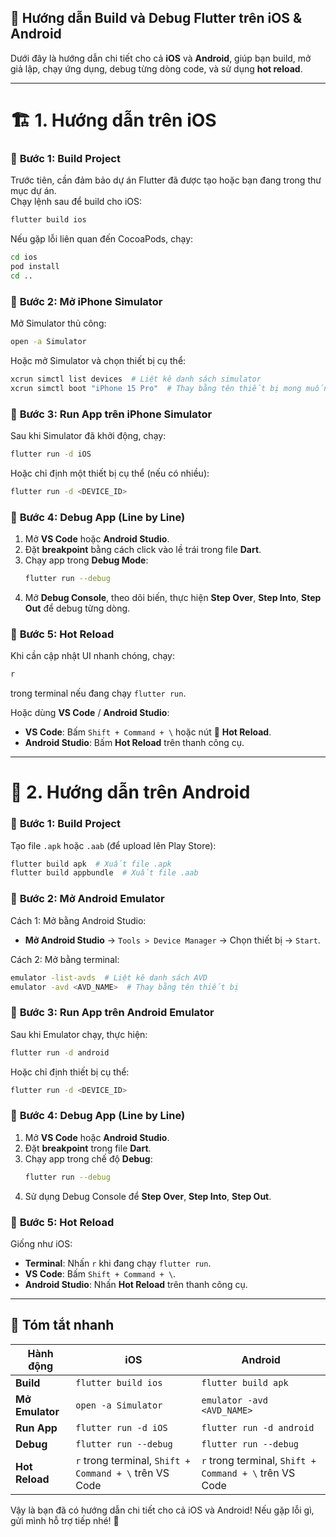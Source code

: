 ## 🚀 **Hướng dẫn Build và Debug Flutter trên iOS & Android**  

Dưới đây là hướng dẫn chi tiết cho cả **iOS** và **Android**, giúp bạn build, mở giả lập, chạy ứng dụng, debug từng dòng code, và sử dụng **hot reload**.

---

# 🏗 **1. Hướng dẫn trên iOS**
### 📌 **Bước 1: Build Project**
Trước tiên, cần đảm bảo dự án Flutter đã được tạo hoặc bạn đang trong thư mục dự án.  
Chạy lệnh sau để build cho iOS:
```bash
flutter build ios
```
Nếu gặp lỗi liên quan đến CocoaPods, chạy:
```bash
cd ios
pod install
cd ..
```

### 📌 **Bước 2: Mở iPhone Simulator**
Mở Simulator thủ công:
```bash
open -a Simulator
```
Hoặc mở Simulator và chọn thiết bị cụ thể:
```bash
xcrun simctl list devices  # Liệt kê danh sách simulator
xcrun simctl boot "iPhone 15 Pro"  # Thay bằng tên thiết bị mong muốn
```

### 📌 **Bước 3: Run App trên iPhone Simulator**
Sau khi Simulator đã khởi động, chạy:
```bash
flutter run -d iOS
```
Hoặc chỉ định một thiết bị cụ thể (nếu có nhiều):
```bash
flutter run -d <DEVICE_ID>
```

### 📌 **Bước 4: Debug App (Line by Line)**
1. Mở **VS Code** hoặc **Android Studio**.
2. Đặt **breakpoint** bằng cách click vào lề trái trong file **Dart**.
3. Chạy app trong **Debug Mode**:
   ```bash
   flutter run --debug
   ```
4. Mở **Debug Console**, theo dõi biến, thực hiện **Step Over**, **Step Into**, **Step Out** để debug từng dòng.

### 📌 **Bước 5: Hot Reload**
Khi cần cập nhật UI nhanh chóng, chạy:
```bash
r
```
trong terminal nếu đang chạy `flutter run`.

Hoặc dùng **VS Code** / **Android Studio**:
- **VS Code**: Bấm `Shift + Command + \` hoặc nút 🔄 **Hot Reload**.
- **Android Studio**: Bấm **Hot Reload** trên thanh công cụ.

---

# 🤖 **2. Hướng dẫn trên Android**
### 📌 **Bước 1: Build Project**
Tạo file `.apk` hoặc `.aab` (để upload lên Play Store):
```bash
flutter build apk  # Xuất file .apk
flutter build appbundle  # Xuất file .aab
```

### 📌 **Bước 2: Mở Android Emulator**
Cách 1: Mở bằng Android Studio:
- **Mở Android Studio** → `Tools > Device Manager` → Chọn thiết bị → `Start`.

Cách 2: Mở bằng terminal:
```bash
emulator -list-avds  # Liệt kê danh sách AVD
emulator -avd <AVD_NAME>  # Thay bằng tên thiết bị
```

### 📌 **Bước 3: Run App trên Android Emulator**
Sau khi Emulator chạy, thực hiện:
```bash
flutter run -d android
```
Hoặc chỉ định thiết bị cụ thể:
```bash
flutter run -d <DEVICE_ID>
```

### 📌 **Bước 4: Debug App (Line by Line)**
1. Mở **VS Code** hoặc **Android Studio**.
2. Đặt **breakpoint** trong file **Dart**.
3. Chạy app trong chế độ **Debug**:
   ```bash
   flutter run --debug
   ```
4. Sử dụng Debug Console để **Step Over**, **Step Into**, **Step Out**.

### 📌 **Bước 5: Hot Reload**
Giống như iOS:
- **Terminal**: Nhấn `r` khi đang chạy `flutter run`.
- **VS Code**: Bấm `Shift + Command + \`.
- **Android Studio**: Nhấn **Hot Reload** trên thanh công cụ.

---

## 🎯 **Tóm tắt nhanh**
| Hành động           | iOS | Android |
|----------------------|------|---------|
| **Build**           | `flutter build ios` | `flutter build apk` |
| **Mở Emulator**     | `open -a Simulator` | `emulator -avd <AVD_NAME>` |
| **Run App**         | `flutter run -d iOS` | `flutter run -d android` |
| **Debug**           | `flutter run --debug` | `flutter run --debug` |
| **Hot Reload**      | `r` trong terminal, `Shift + Command + \` trên VS Code | `r` trong terminal, `Shift + Command + \` trên VS Code |

Vậy là bạn đã có hướng dẫn chi tiết cho cả iOS và Android! Nếu gặp lỗi gì, gửi mình hỗ trợ tiếp nhé! 🚀